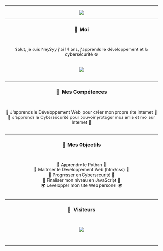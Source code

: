 -----

<p align = "center">
<img src="https://cdn.discordapp.com/attachments/857335828011155490/858401080710922260/image0.gif">
</p>

-----
### <p align="center">🧠 &nbsp;Moi</p>
<br>
<p align="center">
  Salut, je suis NeySyy j'ai 14 ans, j'apprends le développement et la cybersécurité ☢
  <br>
  <br>
  <br>
  <img src="https://media.discordapp.net/attachments/817110384359243888/861013388322144256/tenor_1.gif">
  <br>
  <br>
</p>

-----
### <p align="center">🎐 &nbsp;Mes Compétences</p>
<br>
<p align="center">
  💠 J'apprends le Développement Web, pour créer mon propre site internet 💠
  <br>
  🔐 J'apprends la Cybersécurité pour pouvoir protéger mes amis et moi sur Internet 🔐
  <br>
  <br>
</p>

-----
### <p align="center">📌 &nbsp;Mes Objectifs</p>
<br>
<p align="center">
  🐍 Apprendre le Python 🐍
  <br>
  💠 Maitrîser le Développement Web (html/css) 💠
  <br>
  🔐 Progresser en Cybersécurité 🔐
  <br>
  🎃 Finaliser mon niveau en JavaScript 🎃
  <br>
  🌍 Développer mon site Web personel 🌍
  <br>
  <br>
</p>



-----

### <p align="center">👀 &nbsp;Visiteurs</p>
<br>
<p align="center">
  <img src="https://profile-counter.glitch.me/neysyy/count.svg" />
</p>
<br>

-----
